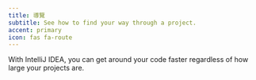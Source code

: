 ```yaml
---
title: 導覽
subtitle: See how to find your way through a project.
accent: primary
icon: fas fa-route
---
```


With IntelliJ IDEA, you can get around your code faster regardless of how large your projects are.
